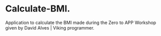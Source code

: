 # Calculate-BMI.
Application to calculate the BMI made during the Zero to APP Workshop given by David Alves | Viking programmer.
